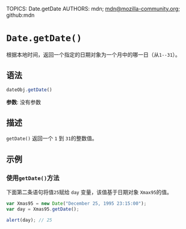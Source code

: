 TOPICS: Date.getDate
AUTHORS: mdn; mdn@mozilla-community.org; github:mdn

# `Date.getDate()`

根据本地时间，返回一个指定的日期对象为一个月中的哪一日（从`1--31`）。

## 语法

```javascript
dateObj.getDate()
```

**参数**: 没有参数

## 描述

`getDate()` 返回一个 `1` 到 `31`的整数值。

## 示例

### 使用`getDate()`方法

下面第二条语句将值`25`赋给 `day` 变量，该值基于日期对象 `Xmax95`的值。

```javascript
var Xmas95 = new Date("December 25, 1995 23:15:00");
var day = Xmas95.getDate();

alert(day); // 25
```
